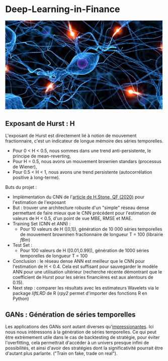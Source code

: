 # Deep-Learning-in-Finance

<img src="img/opening.jpeg" width="500"> 

## Exposant de Hurst : H

L'exposant de Hurst est directement lié à notion de mouvement fractionnaire, c'est un indicateur de longue mémoire des séries temporelles. 
- Pour 0 < H < 0.5, nous sommes dans une trend anti-persistente, le principe de mean-reverting, 
- Pour H = 0.5, nous avons un mouvement brownien standars (processus de Wiener),
- Pour 0.5 < H < 1, nous avons une trend persistente (autocorrélation positive à long-terme).

Buts du projet :
- Implémentation du CNN de l'[article de H.Stone, QF (2020)](https://arxiv.org/pdf/1812.05315v3.pdf) pour l'estimation de l'exposant
- But : trouver une architecture robuste d'un "simple" réseau dense permettant de faire mieux que le CNN précédent pour l'estimation de valeurs de H < 0.5, d'un point de vue MBE, RMSE et MAE.
- Training Set (CNN et ANN) : 
  - Pour 10 valeurs de H ([0,1]), génération de 10 000 séries temporelles de mouvement browninen fractionnaire de longueur T = 100 (librairie *fBm*)
- Test Set :
  - Pour 100 valeurs de H ([0.01,0.99]), génération de 1000 séries temporelles de longueur T = 100
- Conclusion : le réseau dense ANN est meilleur que le CNN pour l'estimation de H < 0.4. Cela est suffisant pour sauvegarder le modèle ANN pour une utilisation ultérieur (recherche récente démontrant que le coefficient de Hurst pour les séries financières est aux alentours de 0.15).
- Next step : comparer les résultats avec les estimateurs Wavelets via le package *liftLRD* de R (*rpy2* permet d'importer des fonctions R en Python)

## GANs : Génération de séries temporelles

Les applications des GANs sont autant diverses qu'[impressionantes](https://machinelearningmastery.com/impressive-applications-of-generative-adversarial-networks/). 
Ici nous nous intéressons à la génération de séries temporelles. Ce qui peut être extrèmement utile dans le cas de backtesting de stratégie, pour éviter l'overfitting, cela permettrait d'accéder à un univers presque infini de possibilités, et ainsi d'avoir des stratégies dont la significativité pourrait être d'autant plus parlante. ("Train on fake, trade on real").
